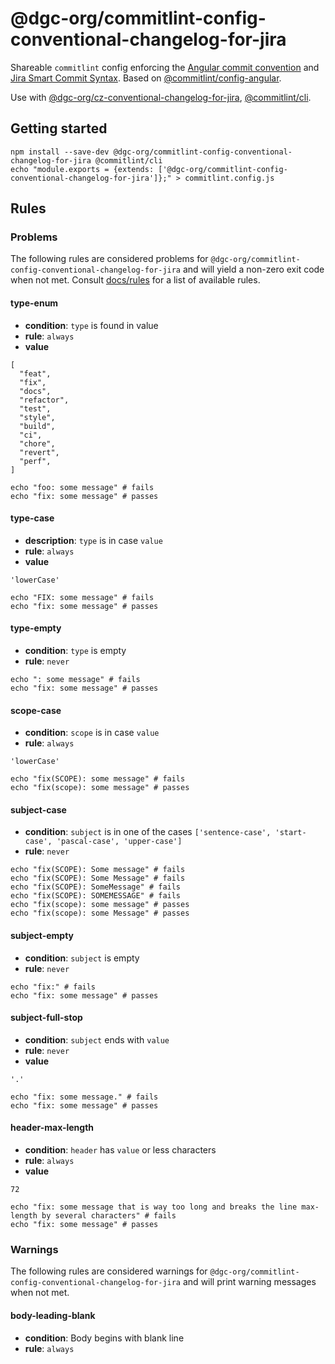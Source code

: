 # @dgc-org/commitlint-config-conventional-changelog-for-jira

Shareable `commitlint` config enforcing the [Angular commit convention](https://github.com/angular/angular/blob/master/CONTRIBUTING.md#commit) and [Jira Smart Commit Syntax](https://support.atlassian.com/jira-software-cloud/docs/process-issues-with-smart-commits/). Based on [@commitlint/config-angular](https://github.com/conventional-changelog/commitlint/tree/master/%40commitlint/config-angular#commitlintconfig-angular).

Use with [@dgc-org/cz-conventional-changelog-for-jira](https://www.npmjs.com/package/@dgc-org/cz-conventional-changelog-for-jira), [@commitlint/cli](https://www.npmjs.com/package/@commitlint/cli).

## Getting started

```shell_session
npm install --save-dev @dgc-org/commitlint-config-conventional-changelog-for-jira @commitlint/cli
echo "module.exports = {extends: ['@dgc-org/commitlint-config-conventional-changelog-for-jira']};" > commitlint.config.js
```

## Rules

### Problems

The following rules are considered problems for `@dgc-org/commitlint-config-conventional-changelog-for-jira` and will yield a non-zero exit code when not met.
Consult [docs/rules](https://conventional-changelog.github.io/commitlint/#/reference-rules) for a list of available rules.

#### type-enum

- **condition**: `type` is found in value
- **rule**: `always`
- **value**

```shell_session
[
  "feat",
  "fix",
  "docs",
  "refactor",
  "test",
  "style",
  "build",
  "ci",
  "chore",
  "revert",
  "perf",
]
```

```shell_session
echo "foo: some message" # fails
echo "fix: some message" # passes
```

#### type-case

- **description**: `type` is in case `value`
- **rule**: `always`
- **value**

```shell_session
'lowerCase'
```

```shell_session
echo "FIX: some message" # fails
echo "fix: some message" # passes
```

#### type-empty

- **condition**: `type` is empty
- **rule**: `never`

```shell_session
echo ": some message" # fails
echo "fix: some message" # passes
```

#### scope-case

- **condition**: `scope` is in case `value`
- **rule**: `always`

```shell_session
'lowerCase'
```

```shell_session
echo "fix(SCOPE): some message" # fails
echo "fix(scope): some message" # passes
```

#### subject-case

- **condition**: `subject` is in one of the cases `['sentence-case', 'start-case', 'pascal-case', 'upper-case']`
- **rule**: `never`

```shell_session
echo "fix(SCOPE): Some message" # fails
echo "fix(SCOPE): Some Message" # fails
echo "fix(SCOPE): SomeMessage" # fails
echo "fix(SCOPE): SOMEMESSAGE" # fails
echo "fix(scope): some message" # passes
echo "fix(scope): some Message" # passes
```

#### subject-empty

- **condition**: `subject` is empty
- **rule**: `never`

```shell_session
echo "fix:" # fails
echo "fix: some message" # passes
```

#### subject-full-stop

- **condition**: `subject` ends with `value`
- **rule**: `never`
- **value**

```shell_session
'.'
```

```shell_session
echo "fix: some message." # fails
echo "fix: some message" # passes
```

#### header-max-length

- **condition**: `header` has `value` or less characters
- **rule**: `always`
- **value**

```shell_session
72
```

```shell_session
echo "fix: some message that is way too long and breaks the line max-length by several characters" # fails
echo "fix: some message" # passes
```

### Warnings

The following rules are considered warnings for `@dgc-org/commitlint-config-conventional-changelog-for-jira` and will print warning messages when not met.

#### body-leading-blank

- **condition**: Body begins with blank line
- **rule**: `always`
